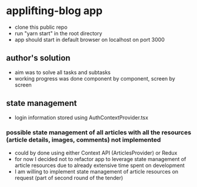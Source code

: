 # applifting-blog app

- clone this public repo
- run "yarn start" in the root directory
- app should start in default browser on localhost on port 3000

## author's solution

- aim was to solve all tasks and subtasks
- working progress was done component by component, screen by screen

## state management

- login information stored using AuthContextProvider.tsx

### possible state management of all articles with all the resources (article details, images, comments) not implemented

- could by done using either Context API (ArticlesProvider) or Redux
- for now I decided not to refactor app to leverage state management of article resources due to already extensive time spent on development
- I am willing to implement state management of article resources on request (part of second round of the tender)
